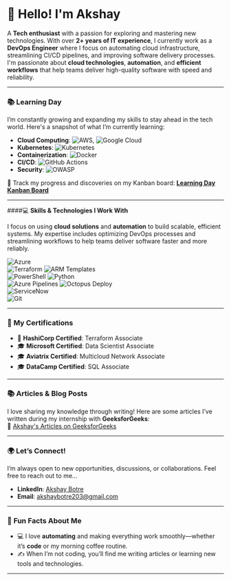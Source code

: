 # 👋 **Hello! I'm Akshay** 

A **Tech enthusiast** with a passion for exploring and mastering new technologies. With over **2+ years of IT experience**, I currently work as a **DevOps Engineer** where I focus on automating cloud infrastructure, streamlining CI/CD pipelines, and improving software delivery processes. I'm passionate about **cloud technologies**, **automation**, and **efficient workflows** that help teams deliver high-quality software with speed and reliability.

---

### 📚 **Learning Day**  
I’m constantly growing and expanding my skills to stay ahead in the tech world. Here's a snapshot of what I’m currently learning:

- **Cloud Computing**: ![AWS](https://img.shields.io/badge/-AWS-232F3E?style=flat&logo=amazon-aws&logoColor=ffffff), ![Google Cloud](https://img.shields.io/badge/-Google%20Cloud-4285F4?style=flat&logo=google-cloud&logoColor=ffffff)  
- **Kubernetes**: ![Kubernetes](https://img.shields.io/badge/-Kubernetes-326CE5?style=flat&logo=kubernetes&logoColor=ffffff)  
- **Containerization**: ![Docker](https://img.shields.io/badge/-Docker-2496ED?style=flat&logo=docker&logoColor=ffffff)  
- **CI/CD**: ![GitHub Actions](https://img.shields.io/badge/-GitHub%20Actions-2088FF?style=flat&logo=github-actions&logoColor=ffffff)  
- **Security**: ![OWASP](https://img.shields.io/badge/-OWASP-7f4b4b?style=flat&logo=owasp&logoColor=ffffff)

🔗 Track my progress and discoveries on my Kanban board: [**Learning Day Kanban Board**](https://github.com/users/aksh104ab/projects/2)

---

####💻 **Skills & Technologies I Work With**

I focus on using **cloud solutions** and **automation** to build scalable, efficient systems. My expertise includes optimizing DevOps processes and streamlining workflows to help teams deliver software faster and more reliably.
 

 ![Azure](https://img.shields.io/badge/-Azure-0089D6?style=flat&logo=microsoft-azure&logoColor=ffffff)  
 ![Terraform](https://img.shields.io/badge/-Terraform-7E34C5?style=flat&logo=terraform&logoColor=ffffff)  ![ARM Templates](https://img.shields.io/badge/-ARM%20Templates-D92E3E?style=flat&logo=microsoft&logoColor=ffffff)  
 ![PowerShell](https://img.shields.io/badge/-PowerShell-2C92C0?style=flat&logo=powershell&logoColor=ffffff)  ![Python](https://img.shields.io/badge/-Python-3776AB?style=flat&logo=python&logoColor=ffffff)  
 ![Azure Pipelines](https://img.shields.io/badge/-Azure%20Pipelines-00A1D6?style=flat&logo=azure-pipelines&logoColor=ffffff)  ![Octopus Deploy](https://img.shields.io/badge/-Octopus%20Deploy-27C6DC?style=flat&logo=octopus-deploy&logoColor=ffffff)  
 ![ServiceNow](https://img.shields.io/badge/-ServiceNow-2A3C55?style=flat&logo=servicenow&logoColor=ffffff)  
![Git](https://img.shields.io/badge/-Git-F05032?style=flat&logo=git&logoColor=ffffff)

---

### 📜 **My Certifications**

- 🏅 **HashiCorp Certified**: Terraform Associate  
- 🎓 **Microsoft Certified**: Data Scientist Associate  
- 🎓 **Aviatrix Certified**: Multicloud Network Associate  
- 🎓 **DataCamp Certified**: SQL Associate

---

### 📚 **Articles & Blog Posts**

I love sharing my knowledge through writing! Here are some articles I’ve written during my internship with **GeeksforGeeks**:  
🔗 [Akshay's Articles on GeeksforGeeks](https://www.geeksforgeeks.org/user/akshaybotre203/contributions/)

---

### 🌍 **Let’s Connect!**

I’m always open to new opportunities, discussions, or collaborations. Feel free to reach out to me...

- **LinkedIn**: [Akshay Botre](https://www.linkedin.com/in/akshaybotre/)  
- **Email**: [akshaybotre203@gmail.com](mailto:akshaybotre203@gmail.com)

---

### 🧩 **Fun Facts About Me**

- 💻 I love **automating** and making everything work smoothly—whether it’s **code** or my morning coffee routine.  
- ✍️ When I’m not coding, you’ll find me writing articles or learning new tools and technologies.  

---



